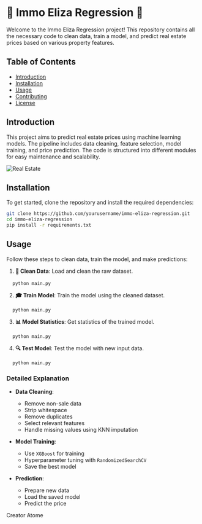 
# 🏡 Immo Eliza Regression 🏡

Welcome to the Immo Eliza Regression project! This repository contains all the necessary code to clean data, train a model, and predict real estate prices based on various property features. 

## Table of Contents

- [Introduction](#introduction)
- [Installation](#installation)
- [Usage](#usage)
- [Contributing](#contributing)
- [License](#license)

## Introduction

This project aims to predict real estate prices using machine learning models. The pipeline includes data cleaning, feature selection, model training, and price prediction. The code is structured into different modules for easy maintenance and scalability.

![Real Estate](https://miro.medium.com/v2/resize:fit:1000/1*1C3GnoY-FzhqzL0MzTlWyQ.gif)

## Installation

To get started, clone the repository and install the required dependencies:

```bash
git clone https://github.com/yourusername/immo-eliza-regression.git
cd immo-eliza-regression
pip install -r requirements.txt
```

## Usage

Follow these steps to clean data, train the model, and make predictions:

1. **🧹 Clean Data**: Load and clean the raw dataset.
   
    ```
python main.py
    ```

2. **🎓 Train Model**: Train the model using the cleaned dataset.
   
    ```
python main.py
    ```

3. **📊 Model Statistics**: Get statistics of the trained model.
   
    ```
python main.py
    ```

4. **🔍 Test Model**: Test the model with new input data.
   
    ```
python main.py
    ```

### Detailed Explanation

- **Data Cleaning**: 
   - Remove non-sale data
   - Strip whitespace
   - Remove duplicates
   - Select relevant features
   - Handle missing values using KNN imputation

- **Model Training**:
   - Use `XGBoost` for training
   - Hyperparameter tuning with `RandomizedSearchCV`
   - Save the best model

- **Prediction**:
   - Prepare new data
   - Load the saved model
   - Predict the price

Creator Atome
